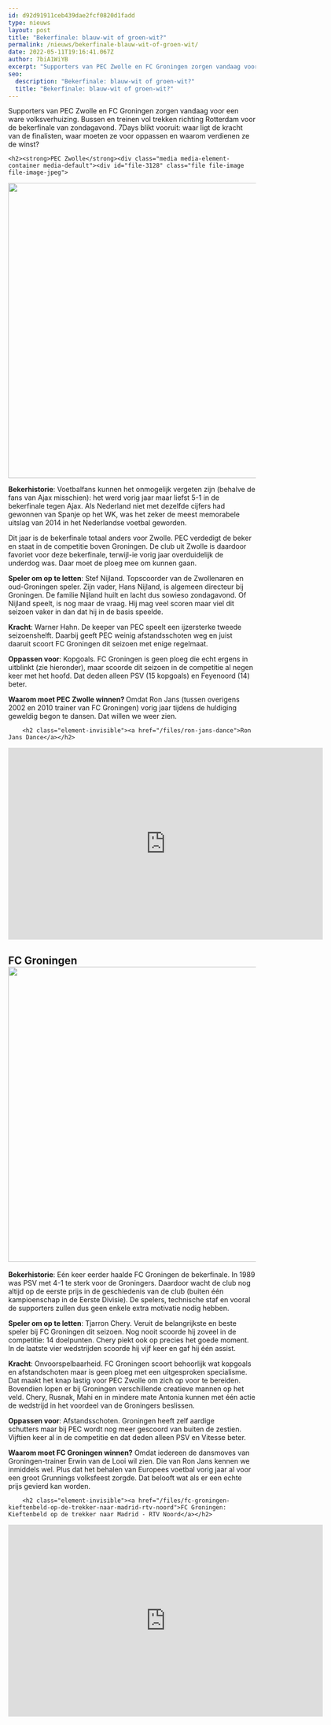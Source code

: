 ```yaml
---
id: d92d91911ceb439dae2fcf0820d1fadd
type: nieuws
layout: post
title: "Bekerfinale: blauw-wit of groen-wit?"
permalink: /nieuws/bekerfinale-blauw-wit-of-groen-wit/
date: 2022-05-11T19:16:41.067Z
author: 7biA1WiYB
excerpt: "Supporters van PEC Zwolle en FC Groningen zorgen vandaag voor een ware volksverhuizing. Bussen en treinen vol trekken richting Rotterdam voor de bekerfinale van zondagavond. 7Days blikt vooruit: waar ligt de kracht van de finalisten, waar moeten ze voor oppassen en waarom verdienen ze de winst?  "
seo:
  description: "Bekerfinale: blauw-wit of groen-wit?"
  title: "Bekerfinale: blauw-wit of groen-wit?"
---
```

Supporters van PEC Zwolle en FC Groningen zorgen vandaag voor een ware volksverhuizing. Bussen en treinen vol trekken richting Rotterdam voor de bekerfinale van zondagavond. 7Days blikt vooruit: waar ligt de kracht van de finalisten, waar moeten ze voor oppassen en waarom verdienen ze de winst?  

    <h2><strong>PEC Zwolle</strong><div class="media media-element-container media-default"><div id="file-3128" class="file file-image file-image-jpeg">

        
  
  <div class="content">
    <img title="Foto: ANP" height="600" width="3317" style="font-size: 13.0080003738403px; line-height: 20.0063037872314px;" class="media-element file-default" src="https://7dagen.netlify.app/sites/default/files/ANP-28183527%20zwolle%20supporters.jpg" alt="">  </div>

  
</div>
</div></h2>
<p><strong>Bekerhistorie</strong>: Voetbalfans kunnen het onmogelijk vergeten zijn (behalve de fans van Ajax misschien): het werd vorig jaar maar liefst 5-1 in de bekerfinale tegen Ajax. Als Nederland niet met dezelfde cijfers had gewonnen van Spanje op het WK, was het zeker de meest memorabele uitslag van 2014 in het Nederlandse voetbal geworden.</p>
<p>Dit jaar is de bekerfinale totaal anders voor Zwolle. PEC verdedigt de beker en staat in de competitie boven Groningen. De club uit Zwolle is daardoor favoriet voor deze bekerfinale, terwijl-ie vorig jaar overduidelijk de underdog was. Daar moet de ploeg mee om kunnen gaan.</p>
<p><strong>Speler om op te letten</strong>: Stef Nijland. Topscoorder van de Zwollenaren en oud-Groningen speler. Zijn vader, Hans Nijland, is algemeen directeur bij Groningen. De familie Nijland huilt en lacht dus sowieso zondagavond. Of Nijland speelt, is nog maar de vraag. Hij mag veel scoren maar viel dit seizoen vaker in dan dat hij in de basis speelde.</p>
<p><strong>Kracht</strong>: Warner Hahn. De keeper van PEC speelt een ijzersterke tweede seizoenshelft. Daarbij geeft PEC weinig afstandsschoten weg en juist daaruit scoort FC Groningen dit seizoen met enige regelmaat.</p>
<p><strong>Oppassen voor</strong>: Kopgoals. FC Groningen is geen ploeg die echt ergens in uitblinkt (zie hieronder), maar scoorde dit seizoen in de competitie al negen keer met het hoofd. Dat deden alleen PSV (15 kopgoals) en Feyenoord (14) beter.</p>
<p><strong>Waarom moet PEC Zwolle winnen? </strong>Omdat Ron Jans (tussen overigens 2002 en 2010 trainer van FC Groningen) vorig jaar tijdens de huldiging geweldig begon te dansen. Dat willen we weer zien.</p>
<p><div class="media media-element-container media-default"><div id="file-3133" class="file file-video file-video-youtube">

        <h2 class="element-invisible"><a href="/files/ron-jans-dance">Ron Jans Dance</a></h2>
    
  
  <div class="content">
    <div class="media-youtube-video media-element file-default media-youtube-1">
  <iframe class="media-youtube-player" width="640" height="390" title="Ron Jans Dance" src="https://www.youtube.com/embed/cym6agdnck0?wmode=opaque&controls=" name="Ron Jans Dance" frameborder="0" allowfullscreen="">Video van Ron Jans Dance</iframe>
</div>
  </div>

  
</div>
</div>
<h2><strong>FC Groningen</strong><div class="media media-element-container media-default"><div id="file-3132" class="file file-image file-image-jpeg">

        
  
  <div class="content">
    <img title="Foto: ANP" height="600" width="3321" style="font-size: 13.0080003738403px; line-height: 20.0063037872314px;" class="media-element file-default" src="https://7dagen.netlify.app/sites/default/files/ANP-27287139%20groningen%20speler_0.jpg" alt="">  </div>

  
</div>
</div></h2>
<p><strong>Bekerhistorie</strong>: Eén keer eerder haalde FC Groningen de bekerfinale. In 1989 was PSV met 4-1 te sterk voor de Groningers. Daardoor wacht de club nog altijd op de eerste prijs in de geschiedenis van de club (buiten één kampioenschap in de Eerste Divisie). De spelers, technische staf en vooral de supporters zullen dus geen enkele extra motivatie nodig hebben.</p>
<p><strong>Speler om op te letten</strong>: Tjarron Chery. Veruit de belangrijkste en beste speler bij FC Groningen dit seizoen. Nog nooit scoorde hij zoveel in de competitie: 14 doelpunten. Chery piekt ook op precies het goede moment. In de laatste vier wedstrijden scoorde hij vijf keer en gaf hij één assist.</p>
<p><strong>Kracht</strong>: Onvoorspelbaarheid. FC Groningen scoort behoorlijk wat kopgoals en afstandschoten maar is geen ploeg met een uitgesproken specialisme. Dat maakt het knap lastig voor PEC Zwolle om zich op voor te bereiden. Bovendien lopen er bij Groningen verschillende creatieve mannen op het veld. Chery, Rusnak, Mahi en in mindere mate Antonia kunnen met één actie de wedstrijd in het voordeel van de Groningers beslissen.</p>
<p><strong>Oppassen voor</strong>: Afstandsschoten. Groningen heeft zelf aardige schutters maar bij PEC wordt nog meer gescoord van buiten de zestien. Vijftien keer al in de competitie en dat deden alleen PSV en Vitesse beter.</p>
<p><strong>Waarom moet FC Groningen winnen?</strong> Omdat iedereen de dansmoves van Groningen-trainer Erwin van de Looi wil zien. Die van Ron Jans kennen we inmiddels wel. Plus dat het behalen van Europees voetbal vorig jaar al voor een groot Grunnings volksfeest zorgde. Dat belooft wat als er een echte prijs gevierd kan worden.</p>
<p><div class="media media-element-container media-default"><div id="file-3134" class="file file-video file-video-youtube">

        <h2 class="element-invisible"><a href="/files/fc-groningen-kieftenbeld-op-de-trekker-naar-madrid-rtv-noord">FC Groningen: Kieftenbeld op de trekker naar Madrid - RTV Noord</a></h2>
    
  
  <div class="content">
    <div class="media-youtube-video media-element file-default media-youtube-2">
  <iframe class="media-youtube-player" width="640" height="390" title="FC Groningen: Kieftenbeld op de trekker naar Madrid - RTV Noord" src="https://www.youtube.com/embed/gu7FLDQx1ec?wmode=opaque&controls=" name="FC Groningen: Kieftenbeld op de trekker naar Madrid - RTV Noord" frameborder="0" allowfullscreen="">Video van FC Groningen: Kieftenbeld op de trekker naar Madrid - RTV Noord</iframe>
</div>
  </div>

  
</div>
</div>  
